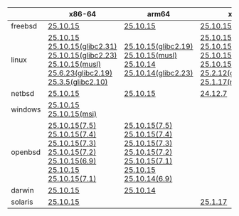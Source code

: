 ||x86-64|arm64|x86|armv7|ppc64le|armel|
| --- | --- | --- | --- | --- | --- | --- |
|freebsd|[25.10.15](https://github.com/roswell/sbcl_head/releases/download/25.10.15/sbcl-25.10.15-x86-64-freebsd-binary.tar.bz2)<br />|[25.10.15](https://github.com/roswell/sbcl_head/releases/download/25.10.15/sbcl-25.10.15-arm64-freebsd-binary.tar.bz2)<br />|[25.10.15](https://github.com/roswell/sbcl_head/releases/download/25.10.15/sbcl-25.10.15-x86-freebsd-binary.tar.bz2)<br />||||
|linux|[25.10.15](https://github.com/roswell/sbcl_head/releases/download/25.10.15/sbcl-25.10.15-x86-64-linux-binary.tar.bz2)<br />[25.10.15(glibc2.31)](https://github.com/roswell/sbcl_head/releases/download/25.10.15/sbcl-25.10.15-x86-64-linux-glibc2.31-binary.tar.bz2)<br />[25.10.15(glibc2.23)](https://github.com/roswell/sbcl_head/releases/download/25.10.15/sbcl-25.10.15-x86-64-linux-glibc2.23-binary.tar.bz2)<br />[25.10.15(musl)](https://github.com/roswell/sbcl_head/releases/download/25.10.15/sbcl-25.10.15-x86-64-linux-musl-binary.tar.bz2)<br />[25.6.23(glibc2.19)](https://github.com/roswell/sbcl_head/releases/download/25.6.23/sbcl-25.6.23-x86-64-linux-glibc2.19-binary.tar.bz2)<br />[25.3.5(glibc2.10)](https://github.com/roswell/sbcl_head/releases/download/25.3.5/sbcl-25.3.5-x86-64-linux-glibc2.10-binary.tar.bz2)<br />|[25.10.15(glibc2.19)](https://github.com/roswell/sbcl_head/releases/download/25.10.15/sbcl-25.10.15-arm64-linux-glibc2.19-binary.tar.bz2)<br />[25.10.15(musl)](https://github.com/roswell/sbcl_head/releases/download/25.10.15/sbcl-25.10.15-arm64-linux-musl-binary.tar.bz2)<br />[25.10.14](https://github.com/roswell/sbcl_head/releases/download/25.10.14/sbcl-25.10.14-arm64-linux-binary.tar.bz2)<br />[25.10.14(glibc2.23)](https://github.com/roswell/sbcl_head/releases/download/25.10.14/sbcl-25.10.14-arm64-linux-glibc2.23-binary.tar.bz2)<br />|[25.10.15](https://github.com/roswell/sbcl_head/releases/download/25.10.15/sbcl-25.10.15-x86-linux-binary.tar.bz2)<br />[25.10.15(glibc2.31)](https://github.com/roswell/sbcl_head/releases/download/25.10.15/sbcl-25.10.15-x86-linux-glibc2.31-binary.tar.bz2)<br />[25.10.15(glibc2.23)](https://github.com/roswell/sbcl_head/releases/download/25.10.15/sbcl-25.10.15-x86-linux-glibc2.23-binary.tar.bz2)<br />[25.10.15(glibc2.19)](https://github.com/roswell/sbcl_head/releases/download/25.10.15/sbcl-25.10.15-x86-linux-glibc2.19-binary.tar.bz2)<br />[25.2.12(glibc2.10)](https://github.com/roswell/sbcl_head/releases/download/25.2.12/sbcl-25.2.12-x86-linux-glibc2.10-binary.tar.bz2)<br />[25.1.17(musl)](https://github.com/roswell/sbcl_head/releases/download/25.1.17/sbcl-25.1.17-x86-linux-musl-binary.tar.bz2)<br />|[25.10.14](https://github.com/roswell/sbcl_head/releases/download/25.10.14/sbcl-25.10.14-armv7-linux-binary.tar.bz2)<br />|[25.9.11](https://github.com/roswell/sbcl_head/releases/download/25.9.11/sbcl-25.9.11-ppc64le-linux-binary.tar.bz2)<br />[25.9.11(glibc2.23)](https://github.com/roswell/sbcl_head/releases/download/25.9.11/sbcl-25.9.11-ppc64le-linux-glibc2.23-binary.tar.bz2)<br />[25.9.11(glibc2.19)](https://github.com/roswell/sbcl_head/releases/download/25.9.11/sbcl-25.9.11-ppc64le-linux-glibc2.19-binary.tar.bz2)<br />|[25.1.17](https://github.com/roswell/sbcl_head/releases/download/25.1.17/sbcl-25.1.17-armel-linux-binary.tar.bz2)<br />|
|netbsd|[25.10.15](https://github.com/roswell/sbcl_head/releases/download/25.10.15/sbcl-25.10.15-x86-64-netbsd-binary.tar.bz2)<br />|[25.10.15](https://github.com/roswell/sbcl_head/releases/download/25.10.15/sbcl-25.10.15-arm64-netbsd-binary.tar.bz2)<br />|[24.12.7](https://github.com/roswell/sbcl_head/releases/download/24.12.7/sbcl-24.12.7-x86-netbsd-binary.tar.bz2)<br />||||
|windows|[25.10.15](https://github.com/roswell/sbcl_head/releases/download/25.10.15/sbcl-25.10.15-x86-64-windows-binary.tar.bz2)<br />[25.10.15(msi)](https://github.com/roswell/sbcl_head/releases/download/25.10.15/sbcl-25.10.15-x86-64-windows-binary.msi)<br />||||||
|openbsd|[25.10.15(7.5)](https://github.com/roswell/sbcl_head/releases/download/25.10.15/sbcl-25.10.15-x86-64-openbsd-7.5-binary.tar.bz2)<br />[25.10.15(7.4)](https://github.com/roswell/sbcl_head/releases/download/25.10.15/sbcl-25.10.15-x86-64-openbsd-7.4-binary.tar.bz2)<br />[25.10.15(7.3)](https://github.com/roswell/sbcl_head/releases/download/25.10.15/sbcl-25.10.15-x86-64-openbsd-7.3-binary.tar.bz2)<br />[25.10.15(7.2)](https://github.com/roswell/sbcl_head/releases/download/25.10.15/sbcl-25.10.15-x86-64-openbsd-7.2-binary.tar.bz2)<br />[25.10.15(6.9)](https://github.com/roswell/sbcl_head/releases/download/25.10.15/sbcl-25.10.15-x86-64-openbsd-6.9-binary.tar.bz2)<br />[25.10.15](https://github.com/roswell/sbcl_head/releases/download/25.10.15/sbcl-25.10.15-x86-64-openbsd-binary.tar.bz2)<br />[25.10.15(7.1)](https://github.com/roswell/sbcl_head/releases/download/25.10.15/sbcl-25.10.15-x86-64-openbsd-7.1-binary.tar.bz2)<br />|[25.10.15(7.5)](https://github.com/roswell/sbcl_head/releases/download/25.10.15/sbcl-25.10.15-arm64-openbsd-7.5-binary.tar.bz2)<br />[25.10.15(7.4)](https://github.com/roswell/sbcl_head/releases/download/25.10.15/sbcl-25.10.15-arm64-openbsd-7.4-binary.tar.bz2)<br />[25.10.15(7.3)](https://github.com/roswell/sbcl_head/releases/download/25.10.15/sbcl-25.10.15-arm64-openbsd-7.3-binary.tar.bz2)<br />[25.10.15(7.2)](https://github.com/roswell/sbcl_head/releases/download/25.10.15/sbcl-25.10.15-arm64-openbsd-7.2-binary.tar.bz2)<br />[25.10.15(7.1)](https://github.com/roswell/sbcl_head/releases/download/25.10.15/sbcl-25.10.15-arm64-openbsd-7.1-binary.tar.bz2)<br />[25.10.15](https://github.com/roswell/sbcl_head/releases/download/25.10.15/sbcl-25.10.15-arm64-openbsd-binary.tar.bz2)<br />[25.10.14(6.9)](https://github.com/roswell/sbcl_head/releases/download/25.10.14/sbcl-25.10.14-arm64-openbsd-6.9-binary.tar.bz2)<br />|||||
|darwin|[25.10.15](https://github.com/roswell/sbcl_head/releases/download/25.10.15/sbcl-25.10.15-x86-64-darwin-binary.tar.bz2)<br />|[25.10.14](https://github.com/roswell/sbcl_head/releases/download/25.10.14/sbcl-25.10.14-arm64-darwin-binary.tar.bz2)<br />|||||
|solaris|[25.10.15](https://github.com/roswell/sbcl_head/releases/download/25.10.15/sbcl-25.10.15-x86-64-solaris-binary.tar.bz2)<br />||[25.1.17](https://github.com/roswell/sbcl_head/releases/download/25.1.17/sbcl-25.1.17-x86-solaris-binary.tar.bz2)<br />||||

